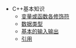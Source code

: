 * C++基本知识
   * [变量或函数各修饰符](变量或函数各修饰符/)
   * [数据类型](数据类型.md)
   * [基本的输入输出](基本的输入输出.md)
   * [引用](引用.md)
